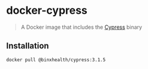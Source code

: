 # docker-cypress
> A Docker image that includes the [Cypress][cypressUrl] binary

## Installation

```console
docker pull @binxhealth/cypress:3.1.5
```

[cypressUrl]: https://www.cypress.io/
